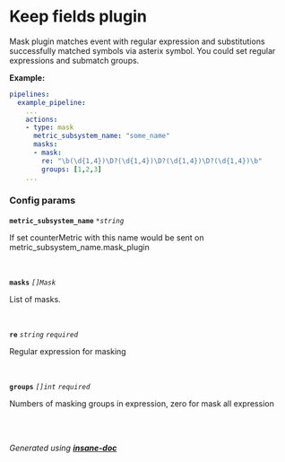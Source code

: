 # Keep fields plugin
Mask plugin matches event with regular expression and substitutions successfully matched symbols via asterix symbol.
You could set regular expressions and submatch groups.

**Example:**
```yaml
pipelines:
  example_pipeline:
    ...
    actions:
    - type: mask
      metric_subsystem_name: "some_name"
      masks:
      - mask:
        re: "\b(\d{1,4})\D?(\d{1,4})\D?(\d{1,4})\D?(\d{1,4})\b"
        groups: [1,2,3]
    ...
```


### Config params
**`metric_subsystem_name`** *`*string`* 

If set counterMetric with this name would be sent on metric_subsystem_name.mask_plugin

<br>

**`masks`** *`[]Mask`* 

List of masks.

<br>

**`re`** *`string`* *`required`* 

Regular expression for masking

<br>

**`groups`** *`[]int`* *`required`* 

Numbers of masking groups in expression, zero for mask all expression

<br>


<br>*Generated using [__insane-doc__](https://github.com/vitkovskii/insane-doc)*